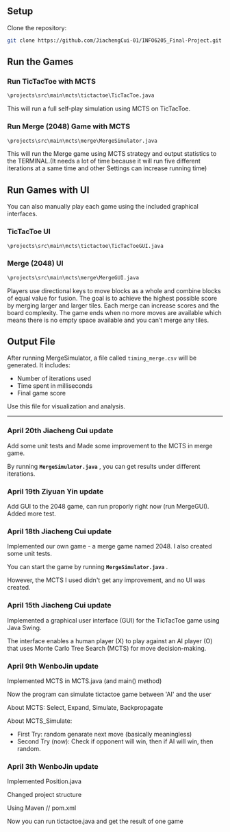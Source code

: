 ## Setup

Clone the repository:

```bash
git clone https://github.com/JiachengCui-01/INFO6205_Final-Project.git
```

## Run the Games

### Run TicTacToe with MCTS

```bash
\projects\src\main\mcts\tictactoe\TicTacToe.java
```

This will run a full self-play simulation using MCTS on TicTacToe.

### Run Merge (2048) Game with MCTS

```bash
\projects\src\main\mcts\merge\MergeSimulator.java
```

This will run the Merge game using MCTS strategy and output statistics to the TERMINAL.(It needs a lot of time because it will run five different iterations at a same time and other Settings can increase running time)

## Run Games with UI

You can also manually play each game using the included graphical interfaces.

### TicTacToe UI

```bash
\projects\src\main\mcts\tictactoe\TicTacToeGUI.java
```


### Merge (2048) UI

```bash
\projects\src\main\mcts\merge\MergeGUI.java
```
Players use directional keys to move blocks as a whole and combine blocks of equal value for fusion. The goal is to achieve the highest possible score by merging larger and larger tiles. Each merge can increase scores and the board complexity. The game ends when no more moves are available which means there is no empty space available and you can’t merge any tiles. 

## Output File

After running MergeSimulator, a file called `timing_merge.csv` will be generated. It includes:

- Number of iterations used
- Time spent in milliseconds
- Final game score

Use this file for visualization and analysis.

---

### April 20th Jiacheng Cui update
Add some unit tests and Made some improvement to the MCTS in merge game.

By running **`MergeSimulator.java`** , you can get results under different iterations. 

### April 19th Ziyuan Yin update

Add GUI to the 2048 game, can run proporly right now (run MergeGUI). 
Added more test.


### April 18th Jiacheng Cui update

Implemented our own game - a merge game named 2048. I also created some unit tests.

You can start the game by running **`MergeSimulator.java`** .

However, the MCTS I used didn't get any improvement, and no UI was created.




### April 15th Jiacheng Cui update

Implemented a graphical user interface (GUI) for the TicTacToe game using Java Swing.

The interface enables a human player (X) to play against an AI player (O) that uses Monte Carlo Tree Search (MCTS) for move decision-making.



### April 9th WenboJin update

Implemented MCTS in MCTS.java (and main() method)

Now the program can simulate tictactoe game between 'AI' and the user

About MCTS: Select, Expand, Simulate, Backpropagate

About MCTS_Simulate:
* First Try: random genarate next move (basically meaningless)
* Second Try (now): Check if opponent will win, then if AI will win, then random.




### April 3th WenboJin update

Implemented Position.java

Changed project structure

Using Maven // pom.xml

Now you can run tictactoe.java and get the result of one game
